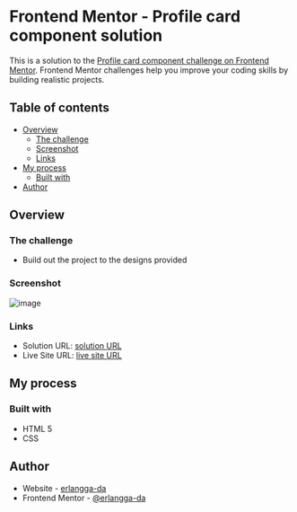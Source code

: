 # Frontend Mentor - Profile card component solution

This is a solution to the [Profile card component challenge on Frontend Mentor](https://www.frontendmentor.io/challenges/profile-card-component-cfArpWshJ). Frontend Mentor challenges help you improve your coding skills by building realistic projects. 

## Table of contents

- [Overview](#overview)
  - [The challenge](#the-challenge)
  - [Screenshot](#screenshot)
  - [Links](#links)
- [My process](#my-process)
  - [Built with](#built-with)
- [Author](#author)

## Overview

### The challenge

- Build out the project to the designs provided

### Screenshot

![image](https://user-images.githubusercontent.com/79314300/143664584-838b561d-4498-4928-924f-d6075c15b1ee.png)

### Links

- Solution URL: [solution URL](https://www.frontendmentor.io/solutions/profile-card-component-RCeV_GccL)
- Live Site URL: [live site URL](https://erlangga-da.github.io/profile-card-component-main/)

## My process

### Built with

- HTML 5
- CSS

## Author

- Website - [erlangga-da](https://erlangga-da.github.io/cv-erlangga/)
- Frontend Mentor - [@erlangga-da](https://www.frontendmentor.io/profile/erlangga-da)
